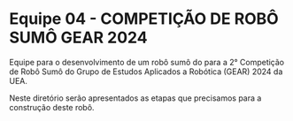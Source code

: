 # Equipe 04 - COMPETIÇÃO DE ROBÔ SUMÔ GEAR 2024

Equipe para o desenvolvimento de um robô sumô do para a 2° Competição de Robô Sumô do Grupo de Estudos Aplicados a Robótica (GEAR) 2024 da UEA.

Neste diretório serão apresentados as etapas que precisamos para a construção deste robô.
